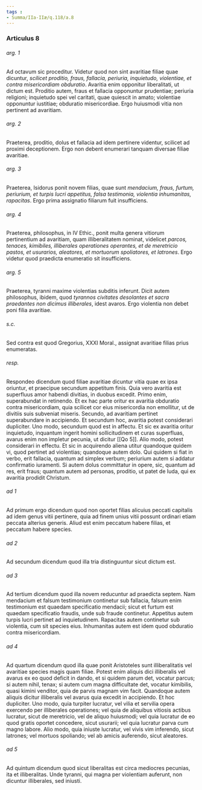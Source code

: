 ```yaml
---
tags : 
- Summa/IIa-IIæ/q.118/a.8
---
```


### Articulus 8

###### arg. 1
Ad octavum sic proceditur. Videtur quod non sint avaritiae filiae quae dicuntur, *scilicet proditio, fraus, fallacia, periuria, inquietudo, violentiae, et contra misericordiam obduratio*. Avaritia enim opponitur liberalitati, ut dictum est. Proditio autem, fraus et fallacia opponuntur prudentiae; periuria religioni; inquietudo spei vel caritati, quae quiescit in amato; violentiae opponuntur iustitiae; obduratio misericordiae. Ergo huiusmodi vitia non pertinent ad avaritiam.

###### arg. 2
Praeterea, proditio, dolus et fallacia ad idem pertinere videntur, scilicet ad proximi deceptionem. Ergo non debent enumerari tanquam diversae filiae avaritiae.

###### arg. 3
Praeterea, Isidorus ponit novem filias, quae sunt *mendacium, fraus, furtum, periurium, et turpis lucri appetitus, falsa testimonia, violentia inhumanitas, rapacitas*. Ergo prima assignatio filiarum fuit insufficiens.

###### arg. 4
Praeterea, philosophus, in IV Ethic., ponit multa genera vitiorum pertinentium ad avaritiam, quam illiberalitatem nominat, videlicet *parcos, tenaces, kimibiles, illiberales operationes operantes, et de meretricio pastos, et usurarios, aleatores, et mortuorum spoliatores, et latrones*. Ergo videtur quod praedicta enumeratio sit insufficiens.

###### arg. 5
Praeterea, tyranni maxime violentias subditis inferunt. Dicit autem philosophus, ibidem, quod *tyrannos civitates desolantes et sacra praedantes non dicimus illiberales*, idest avaros. Ergo violentia non debet poni filia avaritiae.

###### s.c.
Sed contra est quod Gregorius, XXXI Moral., assignat avaritiae filias prius enumeratas.

###### resp.
Respondeo dicendum quod filiae avaritiae dicuntur vitia quae ex ipsa oriuntur, et praecipue secundum appetitum finis. Quia vero avaritia est superfluus amor habendi divitias, in duobus excedit. Primo enim, superabundat in retinendo. Et ex hac parte oritur ex avaritia obduratio contra misericordiam, quia scilicet cor eius misericordia non emollitur, ut de divitiis suis subveniat miseris. Secundo, ad avaritiam pertinet superabundare in accipiendo. Et secundum hoc, avaritia potest considerari dupliciter. Uno modo, secundum quod est in affectu. Et sic ex avaritia oritur inquietudo, inquantum ingerit homini sollicitudinem et curas superfluas, avarus enim non impletur pecunia, ut dicitur [[Qo 5]]. Alio modo, potest considerari in effectu. Et sic in acquirendo aliena utitur quandoque quidem vi, quod pertinet ad violentias; quandoque autem dolo. Qui quidem si fiat in verbo, erit fallacia, quantum ad simplex verbum; periurium autem si addatur confirmatio iuramenti. Si autem dolus committatur in opere, sic, quantum ad res, erit fraus; quantum autem ad personas, proditio, ut patet de Iuda, qui ex avaritia prodidit Christum.

###### ad 1
Ad primum ergo dicendum quod non oportet filias alicuius peccati capitalis ad idem genus vitii pertinere, quia ad finem unius vitii possunt ordinari etiam peccata alterius generis. Aliud est enim peccatum habere filias, et peccatum habere species.

###### ad 2
Ad secundum dicendum quod illa tria distinguuntur sicut dictum est.

###### ad 3
Ad tertium dicendum quod illa novem reducuntur ad praedicta septem. Nam mendacium et falsum testimonium continetur sub fallacia, falsum enim testimonium est quaedam specificatio mendacii; sicut et furtum est quaedam specificatio fraudis, unde sub fraude continetur. Appetitus autem turpis lucri pertinet ad inquietudinem. Rapacitas autem continetur sub violentia, cum sit species eius. Inhumanitas autem est idem quod obduratio contra misericordiam.

###### ad 4
Ad quartum dicendum quod illa quae ponit Aristoteles sunt illiberalitatis vel avaritiae species magis quam filiae. Potest enim aliquis dici illiberalis vel avarus ex eo quod deficit in dando, et si quidem parum det, vocatur parcus; si autem nihil, tenax; si autem cum magna difficultate det, vocatur kimibilis, quasi kimini venditor, quia de parvis magnam vim facit. Quandoque autem aliquis dicitur illiberalis vel avarus quia excedit in accipiendo. Et hoc dupliciter. Uno modo, quia turpiter lucratur, vel vilia et servilia opera exercendo per illiberales operationes; vel quia de aliquibus vitiosis actibus lucratur, sicut de meretricio, vel de aliquo huiusmodi; vel quia lucratur de eo quod gratis oportet concedere, sicut usurarii; vel quia lucratur parva cum magno labore. Alio modo, quia iniuste lucratur, vel vivis vim inferendo, sicut latrones; vel mortuos spoliando; vel ab amicis auferendo, sicut aleatores.

###### ad 5
Ad quintum dicendum quod sicut liberalitas est circa mediocres pecunias, ita et illiberalitas. Unde tyranni, qui magna per violentiam auferunt, non dicuntur illiberales, sed iniusti.

